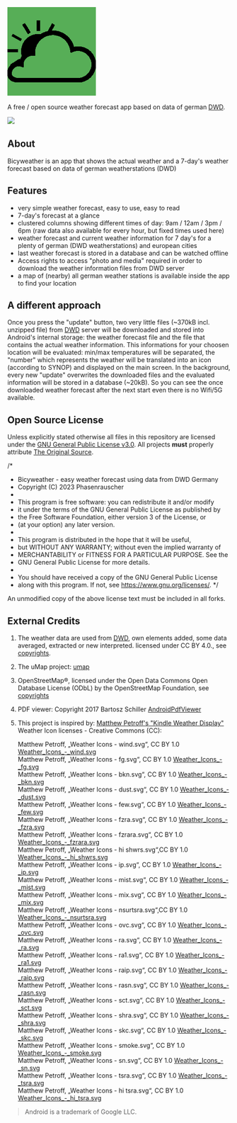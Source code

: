 
![Bicyweather Banner v1.0](app/src/main/res/drawable-200dpi/bkngreen.png)

A free / open source weather forecast app based on data of german [DWD](https://opendata.dwd.de).

[<img src="https://fdroid.gitlab.io/artwork/badge/get-it-on.png" height="75" />]()



## About

Bicyweather is an app that shows the actual weather and a 7-day's weather forecast based on data of german weatherstations (DWD) 

## Features

- very simple weather forecast, easy to use, easy to read
- 7-day's forecast at a glance
- clustered columns showing different times of day: 9am / 12am / 3pm / 6pm (raw data also available for every hour, but fixed times used here)
- weather forecast and current weather information for 7 day's for a plenty of german (DWD weatherstations) and european cities 
- last weather forecast is stored in a database and can be watched offline
- Access rights to access "photo and media" required in order to download the weather information files from DWD server
- a map of (nearby) all german weather stations is available inside the app to find your location

## A different approach 

Once you press the "update" button, two very little files (~370kB incl. unzipped file) from [DWD](https://opendata.dwd.de) server will be downloaded and stored into Android's internal storage: the weather forecast file and the file that contains the actual weather information. This informations for your choosen location will be evaluated: min/max temperatures will be separated, the "number" which represents the weather will be translated into an icon (according to SYNOP) and displayed on the main screen. 
In the background, every new "update" overwrites the downloaded files and the evaluated information will be stored in a database (~20kB). So you can see the once downloaded weather forecast after the next start even there is no Wifi/5G available.  

## Open Source License

Unless explicitly stated otherwise all files in this repository are licensed under the [GNU General Public License v3.0](https://www.gnu.org/licenses/gpl-3.0-standalone.html). All projects **must** properly attribute [The Original Source](https://github.com/phasenrauscher/Weather).

/*
 * Bicyweather - easy weather forecast using data from DWD Germany
 * Copyright (C) 2023 Phasenrauscher
 *
 * This program is free software: you can redistribute it and/or modify
 * it under the terms of the GNU General Public License as published by
 * the Free Software Foundation, either version 3 of the License, or
 * (at your option) any later version.
 *
 * This program is distributed in the hope that it will be useful,
 * but WITHOUT ANY WARRANTY; without even the implied warranty of
 * MERCHANTABILITY or FITNESS FOR A PARTICULAR PURPOSE.  See the
 * GNU General Public License for more details.
 *
 * You should have received a copy of the GNU General Public License
 * along with this program.  If not, see <https://www.gnu.org/licenses/>.
 */

An unmodified copy of the above license text must be included in all forks.

## External Credits

 1. The weather data are used from [DWD](https://opendata.dwd.de/weather), own elements added, some data averaged, extracted or new interpreted. licensed under CC BY 4.0., see [copyrights](https://www.dwd.de/DE/service/rechtliche_hinweise/rechtliche_hinweise_node.html).
 2. The uMap project: [umap](https://umap.openstreetmap.de/de)
 3. OpenStreetMap®, licensed under the Open Data Commons Open Database License (ODbL) by the OpenStreetMap Foundation, see [copyrights](https://www.openstreetmap.org/copyright) 
 4. PDF viewer: Copyright 2017 Bartosz Schiller [AndroidPdfViewer](https://github.com/barteksc/AndroidPdfViewer)
 5. This project is inspired by:  [Matthew Petroff's "Kindle Weather Display"](https://mpetroff.net/2012/09/kindle-weather-display/)
	Weather Icon licenses - Creative Commons (CC):


    Matthew Petroff, „Weather Icons - wind.svg“, 	CC BY 1.0 [Weather_Icons_-_wind.svg](https://commons.wikimedia.org/wiki/File:Weather_Icons_-_wind.svg)<br>
    Matthew Petroff, „Weather Icons - fg.svg“, 	    CC BY 1.0 [Weather_Icons_-_fg.svg](https://commons.wikimedia.org/wiki/File:Weather_Icons_-_fg.svg)<br>
    Matthew Petroff, „Weather Icons - bkn.svg“, 	CC BY 1.0 [Weather_Icons_-_bkn.svg](https://commons.wikimedia.org/wiki/File:Weather_Icons_-_bkn.svg)<br>
    Matthew Petroff, „Weather Icons - dust.svg“, 	CC BY 1.0 [Weather_Icons_-_dust.svg](https://commons.wikimedia.org/wiki/File:Weather_Icons_-_dust.svg)<br>
    Matthew Petroff, „Weather Icons - few.svg“, 	CC BY 1.0 [Weather_Icons_-_few.svg](https://commons.wikimedia.org/wiki/File:Weather_Icons_-_few.svg)<br>
    Matthew Petroff, „Weather Icons - fzra.svg“, 	CC BY 1.0 [Weather_Icons_-_fzra.svg](https://commons.wikimedia.org/wiki/File:Weather_Icons_-_fzra.svg)<br>
    Matthew Petroff, „Weather Icons - fzrara.svg“, 	CC BY 1.0 [Weather_Icons_-_fzrara.svg](https://commons.wikimedia.org/wiki/File:Weather_Icons_-_fzrara.svg)<br>
    Matthew Petroff, „Weather Icons - hi shwrs.svg“,CC BY 1.0 [Weather_Icons_-_hi_shwrs.svg](https://commons.wikimedia.org/wiki/File:Weather_Icons_-_hi_shwrs.svg)<br>
    Matthew Petroff, „Weather Icons - ip.svg“, 	    CC BY 1.0 [Weather_Icons_-_ip.svg](https://commons.wikimedia.org/wiki/File:Weather_Icons_-_ip.svg)<br>
    Matthew Petroff, „Weather Icons - mist.svg“, 	CC BY 1.0 [Weather_Icons_-_mist.svg](https://commons.wikimedia.org/wiki/File:Weather_Icons_-_mist.svg)<br>
    Matthew Petroff, „Weather Icons - mix.svg“, 	CC BY 1.0 [Weather_Icons_-_mix.svg](https://commons.wikimedia.org/wiki/File:Weather_Icons_-_mix.svg)<br>
    Matthew Petroff, „Weather Icons - nsurtsra.svg“,CC BY 1.0 [Weather_Icons_-_nsurtsra.svg](https://commons.wikimedia.org/wiki/File:Weather_Icons_-_nsurtsra.svg)<br>
    Matthew Petroff, „Weather Icons - ovc.svg“, 	CC BY 1.0 [Weather_Icons_-_ovc.svg](https://commons.wikimedia.org/wiki/File:Weather_Icons_-_ovc.svg)<br>
    Matthew Petroff, „Weather Icons - ra.svg“, 	    CC BY 1.0 [Weather_Icons_-_ra.svg](https://commons.wikimedia.org/wiki/File:Weather_Icons_-_ra.svg)<br>
    Matthew Petroff, „Weather Icons - ra1.svg“, 	CC BY 1.0 [Weather_Icons_-_ra1.svg](https://commons.wikimedia.org/wiki/File:Weather_Icons_-_ra1.svg)<br>
    Matthew Petroff, „Weather Icons - raip.svg“, 	CC BY 1.0 [Weather_Icons_-_raip.svg](https://commons.wikimedia.org/wiki/File:Weather_Icons_-_raip.svg)<br>
    Matthew Petroff, „Weather Icons - rasn.svg“, 	CC BY 1.0 [Weather_Icons_-_rasn.svg](https://commons.wikimedia.org/wiki/File:Weather_Icons_-_rasn.svg)<br>
    Matthew Petroff, „Weather Icons - sct.svg“, 	CC BY 1.0 [Weather_Icons_-_sct.svg](https://commons.wikimedia.org/wiki/File:Weather_Icons_-_sct.svg)<br>
    Matthew Petroff, „Weather Icons - shra.svg“, 	CC BY 1.0 [Weather_Icons_-_shra.svg](https://commons.wikimedia.org/wiki/File:Weather_Icons_-_shra.svg)<br>
    Matthew Petroff, „Weather Icons - skc.svg“, 	CC BY 1.0 [Weather_Icons_-_skc.svg](https://commons.wikimedia.org/wiki/File:Weather_Icons_-_skc.svg)<br>
    Matthew Petroff, „Weather Icons - smoke.svg“, 	CC BY 1.0 [Weather_Icons_-_smoke.svg](https://commons.wikimedia.org/wiki/File:Weather_Icons_-_smoke.svg)<br>
    Matthew Petroff, „Weather Icons - sn.svg“, 	    CC BY 1.0 [Weather_Icons_-_sn.svg](https://commons.wikimedia.org/wiki/File:Weather_Icons_-_sn.svg)<br>
    Matthew Petroff, „Weather Icons - tsra.svg“, 	CC BY 1.0 [Weather_Icons_-_tsra.svg](https://commons.wikimedia.org/wiki/File:Weather_Icons_-_tsra.svg)<br>
    Matthew Petroff, „Weather Icons - hi tsra.svg“, CC BY 1.0 [Weather_Icons_-_hi_tsra.svg](https://commons.wikimedia.org/wiki/File:Weather_Icons_-_hi_tsra.svg)<br>

> Android is a trademark of Google LLC.

